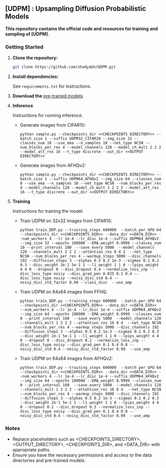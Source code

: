## [UDPM] : Upsampling Diffusion Probabilistic Models

**This repository contains the official code and resources for training and sampling of [UDPM].**

### Getting Started

1. **Clone the repository:**
   ```sh
   git clone https://github.com/shadyabh/UDPM.git
2. **Install dependencies:**
   
   See `requirements.txt` for instructions.
5. **Download the** [pre-trained models](https://drive.google.com/drive/folders/1hYIpASc2zrkV2p-E9SKlAzDf0E6TzPIh?usp=sharing)
6. **Inference**
  
   Instructions for running inference.

    * Generate images from CIFAR10:
      ```
      python sample.py --checkpoints_dir <<CHECKPOINTS DIRECTORY>> --batch_size 1 --suffix UDPM32_CIFAR10 --img_size 32 --classes_num 10 --use_ema --n_samples 10 --net_type NCSN --            num_blocks_per_res 4 --model_channels 128 --model_ch_mult 2 2 2 --model_att_res 16 --t_type discrete --out_dir <<OUTPUT DIRECTORY>>
      ```
    * Generate images from AFHQv2:
      ```
      python sample.py --checkpoints_dir <<CHECKPOINTS DIRECTORY>> --batch_size 1 --suffix UDPM64_AFHQv2 --img_size 64 --classes_num 0 --use_ema --n_samples 10 --net_type NCSN --num_blocks_per_res 4 --model_channels 128 --model_ch_mult 1 2 2 2 --model_att_res 16 --t_type discrete --out_dir <<OUTPUT DIRECTORY>>
      ```
9. **Training**

   Instructions for training the model.

   * Train UDPM on 32x32 images from CIFAR10:
      ```
      python train_DDP.py --training_steps 600000  --batch_per_GPU 64   --checkpoints_dir <<CHECKPOINTS_DIR>> --data_dir <<DATA_DIR>> --num_workers 4 --lr 1e-4 --lr_disc 1e-4 --suffix UDPM64_AFHQv2  --img_size 32 --epochs 100000 --EMA_weight 0.9999 --classes_num 10 --print_interval 100  --save_every 5000  --model_channels 128 --channels_mult 2 2 2 --attention_res 8 4 2  --net_type NCSN --num_blocks_per_res 4 --warmup_steps 5000 --disc_channels 192 --diffusion_steps 3 --alphas 0.5 0.2 1e-3 --sigmas 0.1 0.2 0.3 --disc_weight 2e-1 5e-1 1 --l1_weight 1 1 0 --lpips_weight 4 4 0 --dropout 0 --disc_dropout 0.4 --normalize_loss_inp --disc_loss_type noisy --disc_grad_pen 0.025 0.1 0.4 --disc_loss_type noisy --noisy_disc_std 0.4 --noisy_disc_std_factor 0.99 --class_disc  --use_amp
      ```

    * Train UDPM on 64x64 images from FFHQ:
      ```
      python train_DDP.py --training_steps 600000  --batch_per_GPU 64 --checkpoints_dir <<CHECKPOINTS_DIR>> --data_dir <<DATA_DIR>>  --num_workers 4 --lr 1e-4 --lr_disc 1e-4 --suffix UDPM64_AFHQv2 --img_size 64 --epochs 100000 --EMA_weight 0.9999 --classes_num 0 --print_interval 100  --save_every 5000  --model_channels 128 --channels_mult 1 2 2 2 --attention_res 16 8 4  --net_type NCSN --num_blocks_per_res 4 --warmup_steps 5000 --disc_channels 192 --diffusion_steps 3 --alphas 0.5 0.2 1e-3 --sigmas 0.1 0.2 0.3 --disc_weight 2e-1 5e-1 1 --l1_weight 1 1 0 --lpips_weight 4 4 0 --dropout 0 --disc_dropout 0.2 --normalize_loss_inp --disc_loss_type noisy --disc_grad_pen 0.1 0.4 0.8 --noisy_disc_std 0.4 --noisy_disc_std_factor 0.99  --use_amp
      ```

    * Train UDPM on 64x64 images from AFHQv2:
      ```
      python train_DDP.py --training_steps 600000  --batch_per_GPU 64 --checkpoints_dir <<CHECKPOINTS_DIR>> --data_dir <<DATA_DIR>> --num_workers 4 --lr 1e-4 --lr_disc 1e-4 --suffix UDPM64_AFHQv2 --img_size 64 --epochs 100000 --EMA_weight 0.9999 --classes_num 0 --print_interval 100  --save_every 5000  --model_channels 128 --channels_mult 1 2 2 2 --attention_res 16 8 4  --net_type NCSN --num_blocks_per_res 4 --warmup_steps 5000 --disc_channels 192 --diffusion_steps 3 --alphas 0.5 0.2 1e-3 --sigmas 0.1 0.2 0.3 --disc_weight 2e-1 5e-1 1 --l1_weight 1 1 0 --lpips_weight 4 4 0 --dropout 0.1 --disc_dropout 0.3 --normalize_loss_inp --disc_loss_type noisy --disc_grad_pen 0.1 0.4 0.8 --noisy_disc_std 0.4 --noisy_disc_std_factor 0.99  --use_amp
      ```
    
### Notes

  *  Replace placeholders such as <CHECKPOINTS_DIRECTORY>, <OUTPUT_DIRECTORY>, <CHECKPOINTS_DIR>, and <DATA_DIR> with appropriate paths.
  * Ensure you have the necessary permissions and access to the data directories and pre-trained models.
